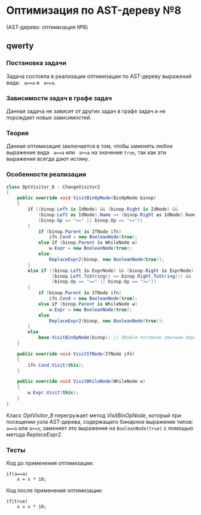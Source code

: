 
# Оптимизация по AST-дереву №8 

(AST-дерево: оптимизация №8)

 ## qwerty

 ### Постановка задачи

Задача состояла в реализации оптимизации по AST-дереву выражений вида: ``` a==a``` и ``` a>=a```.

 ### Зависимости задач в графе задач

Данная задача не зависит от других задач в графе задач и не порождает новых зависимостей.

### Теория

Данная оптимизация заключается в том, чтобы заменять любое выражение вида ``` a==a``` или ``` a>=a``` на значение ```true```, так как эти выражения всегда дают истину.

### Особенности реализации

```csharp
class OptVisitor_8 : ChangeVisitor2  
{  
    public override void VisitBinOpNode(BinOpNode binop)  
    {  
        if ((binop.Left is IdNode) && (binop.Right is IdNode) &&  
            (binop.Left as IdNode).Name == (binop.Right as IdNode).Name &&  
            (binop.Op == "==" || binop.Op == ">="))  
        {  
            if (binop.Parent is IfNode ifn)  
                ifn.Cond = new BooleanNode(true);  
            else if (binop.Parent is WhileNode w)  
                w.Expr = new BooleanNode(true);  
            else  
                ReplaceExpr2(binop, new BooleanNode(true));  
        }  
        else if ((binop.Left is ExprNode) && (binop.Right is ExprNode) &&  
                 (binop.Left.ToString() == binop.Right.ToString()) &&  
                 (binop.Op == "==" || binop.Op == ">="))  
        {  
            if (binop.Parent is IfNode ifn)  
                ifn.Cond = new BooleanNode(true);  
            else if (binop.Parent is WhileNode w)  
                w.Expr = new BooleanNode(true);  
            else  
                ReplaceExpr2(binop, new BooleanNode(true));  
        }  
        else    
            base.VisitBinOpNode(binop); // Обойти потомков обычным образом  
    }  

    public override void VisitIfNode(IfNode ifn)  
    {  
        ifn.Cond.Visit(this);  
    }  

    public override void VisitWhileNode(WhileNode w)  
    {  
        w.Expr.Visit(this);  
    }  
}
```
Класс _OptVisitor_8_ перегружает метод _VisitBinOpNode_, который при посещении узла AST-дерева, содержащего бинарное выражение типов: ```a==a``` или ```a>=a```, заменяет это выражение на        ```BooleanNode(true)```  с помощью метода _ReplaceExpr2_.

### Тесты
Код до применения оптимизации:
```
if(a==a)
	x = x * 10;
```

Код после применения оптимизации:
```
if(true)
	x = x * 10;
```
